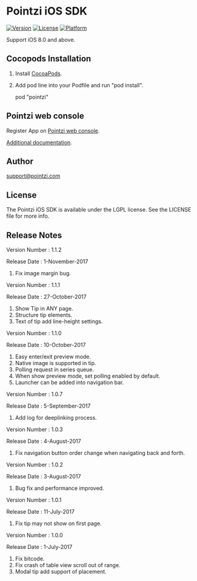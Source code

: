 # Pointzi iOS SDK

[![Version](https://img.shields.io/cocoapods/v/pointzi.svg?style=flat)](http://cocoadocs.org/docsets/pointzi)
[![License](https://img.shields.io/cocoapods/l/pointzi.svg?style=flat)](http://cocoadocs.org/docsets/pointzi)
[![Platform](https://img.shields.io/cocoapods/p/pointzi.svg?style=flat)](http://cocoadocs.org/docsets/pointzi)

Support iOS 8.0 and above.

## Cocopods Installation

1. Install [CocoaPods](http://cocoapods.org).
2. Add pod line into your Podfile and run "pod install". 

    pod "pointzi"

## Pointzi web console

Register App on [Pointzi web console](https://dashboard.pointzi.com/). 

[Additional documentation](https://pointzi.freshdesk.com). 

## Author

support@pointzi.com

## License

The Pointzi iOS SDK is available under the LGPL license. See the LICENSE file for more info.

## Release Notes

Version Number   : 1.1.2

Release Date     : 1-November-2017

1. Fix image margin bug.

Version Number   : 1.1.1

Release Date     : 27-October-2017

1. Show Tip in ANY page.
2. Structure tip elements.
3. Text of tip add line-height settings.

Version Number   : 1.1.0

Release Date     : 10-October-2017

1. Easy enter/exit preview mode.
2. Native image is supported in tip.
3. Polling request in series queue.
4. When show preview mode, set polling enabled by default.
5. Launcher can be added into navigation bar.

Version Number   : 1.0.7

Release Date     : 5-September-2017

1. Add log for deeplinking process.

Version Number   : 1.0.3

Release Date     : 4-August-2017

1. Fix navigation button order change when navigating back and forth.

Version Number   : 1.0.2

Release Date     : 3-August-2017

1. Bug fix and performance improved.

Version Number   : 1.0.1

Release Date     : 11-July-2017

1. Fix tip may not show on first page.


Version Number   : 1.0.0

Release Date     : 1-July-2017

1. Fix bitcode.
2. Fix crash of table view scroll out of range.
3. Modal tip add support of placement.
